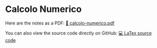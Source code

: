 # Calcolo Numerico

Here are the notes as a PDF: [📙 calcolo-numerico.pdf](calcolo-numerico.pdf)

You can also view the source code directly on GitHub: [💻 LaTex source code](
    https://github.com/PoliMI-HPC-E-notes-projects-AndreVale69/HPC-E-PoliMI-university-notes/tree/main/calcolo-numerico/notes
)
